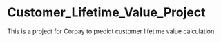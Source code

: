 # Customer_Lifetime_Value_Project
This is a project for Corpay to predict customer lifetime value calculation
